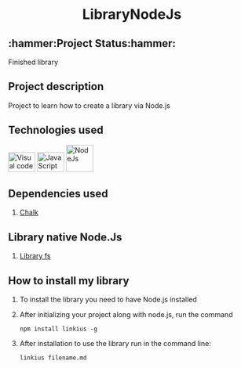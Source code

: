 <div align="center">
<h1>LibraryNodeJs</h1></div>

<h2>:hammer:Project Status:hammer:</h2>
<p>Finished library</p>

<h2>Project description</h2>
<p>Project to learn how to create a library via Node.js</p>

<h2>Technologies used</h2>
<div>
    <img src="https://cdn.jsdelivr.net/gh/devicons/devicon/icons/visualstudio/visualstudio-plain.svg" height="40" width="55" title="Visual code"  />
    <img src="https://cdn.jsdelivr.net/gh/devicons/devicon/icons/javascript/javascript-plain.svg" height="40" width="55" title="JavaScript"/>
    <img src="https://cdn.jsdelivr.net/gh/devicons/devicon/icons/nodejs/nodejs-plain-wordmark.svg" width="55" title="NodeJs" />
</div>   
<h2> Dependencies used </h2>
<ol>
    <li><a href="https://www.npmjs.com/package/chalk">Chalk</a></li>
</ol>

<h2> Library native Node.Js </h2>
<ol><li><a href="https://nodejs.org/api/fs.html#file-system">Library fs</a></li></ol>

<h2> How to install my library </h2>
<ol>
<li><p>To install the library you need to have Node.js installed</p></li>
<li><p>After initializing your project along with node.js, run the command</p></li>

```
npm install linkius -g
```
<li><p>After installation to use the library run in the command line:</p></li>

```
linkius filename.md
```


</ol>


